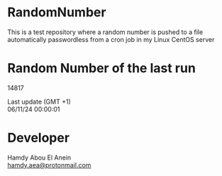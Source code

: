 # RandomNumber    
This is a test repository where a random number is pushed to a file automatically passwordless from a cron job in my Linux CentOS server    
# Random Number of the last run   
14817
      
Last update (GMT +1)    
06/11/24 00:00:01
# Developer    
Hamdy Abou El Anein   
hamdy.aea@protonmail.com
